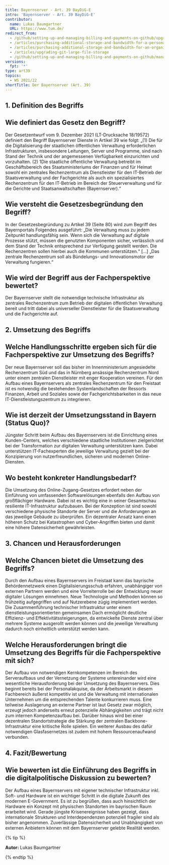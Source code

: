 ```yaml
---
title: Bayernserver - Art. 39 BayDiG-E
intro: 'Bayernserver - Art. 39 BayDiG-E'
contributor:
  name: Lukas Baumgartner
  URL: https://www.tum.de/
redirect_from:
  - /github/setting-up-and-managing-billing-and-payments-on-github/upgrading-git-large-file-storage
  - /articles/purchasing-additional-storage-and-bandwidth-for-a-personal-account/
  - /articles/purchasing-additional-storage-and-bandwidth-for-an-organization/
  - /articles/upgrading-git-large-file-storage
  - /github/setting-up-and-managing-billing-and-payments-on-github/managing-billing-for-git-large-file-storage/upgrading-git-large-file-storage
versions:
  fpt: '*'
type: art39
topics:
  - WS 2021/22
shortTitle: Der Bayernserver (Art. 39)
---
```


## 1. Definition des Begriffs

## Wie definiert das Gesetz den Begriff?

Der Gesetzentwurf vom 9. Dezember 2021 (LT-Drucksache 18/19572) definiert den Begriff Bayernserver Dienste in Artikel 39 wie folgt: 
„(1) Die für die Digitalisierung der staatlichen öffentlichen Verwaltung erforderlichen Infrastrukturen, insbesondere Leitungen, Server und Programme, sind nach Stand der Technik und der angemessenen Verfügbarkeit einzurichten und vorzuhalten. (2) 1Die staatliche öffentliche Verwaltung betreibt im Geschäftsbereich des Staatsministeriums der Finanzen und für Heimat sowohl ein zentrales Rechenzentrum als Dienstleister für den IT-Betrieb der Staatsverwaltung und der Fachgerichte als auch ein spezialisiertes Rechenzentrum für den IT-Betrieb im Bereich der Steuerverwaltung und für die Gerichte und Staatsanwaltschaften (Bayernserver).“

## Wie versteht die Gesetzesbegründung den Begriff?

In der Gesetzesbegründung zu Artikel 39 (Seite 80) wird zum Begriff des Bayernportals Folgendes ausgeführt: 
„Die Verwaltung muss zu jedem Zeitpunkt handlungsfähig sein. Wenn sich die Verwaltung auf digitale Prozesse stützt, müssen die genutzten Komponenten sicher, verlässlich und dem Stand der Technik entsprechend zur Verfügung gestellt werden. Die Rechenzentren sollen hierbei auch die Kommunen unterstützen.“ […] „Das zentrale Rechenzentrum soll als Bündelungs- und Innovationsmotor der Verwaltung fungieren.“

## Wie wird der Begriff aus der Fachperspektive bewertet?

Der Bayernserver stellt die notwendige technische Infrastruktur als zentrales Rechenzentrum zum Betrieb der digitalen öffentlichen Verwaltung bereit und tritt dabei als universeller Dienstleister für die Staatsverwaltung und die Fachgerichte auf.

## 2. Umsetzung des Begriffs

## Welche Handlungsschritte ergeben sich für die Fachperspektive zur Umsetzung des Begriffs?

Der neue Bayernserver soll das bisher im Innenministerium angesiedelte Rechenzentrum Süd und das in Nürnberg ansässige Rechenzentrum Nord unter einem zentralen Dienstleister mit enger Kooperation vereinen. Für den Aufbau eines Bayernservers als zentrales Rechenzentrum für den Freistaat ist es notwendig die bestehenden Systemlandschaften der Ressorts Finanzen, Arbeit und Soziales sowie der Fachgerichtsbarkeiten in das neue IT-Dienstleistungszentrum zu integrieren. 

## Wie ist derzeit der Umsetzungsstand in Bayern (Status Quo)?

Jüngster Schritt beim Aufbau des Bayernservers ist die Einrichtung eines Kunden-Centers, welches verschiedene staatliche Institutionen zielgerichtet bei der Transformation zur digitalen Verwaltung unterstützen kann. Dabei unterstützen IT-Fachexperten die jeweilige Verwaltung gezielt bei der Konzipierung von nutzerfreundlichen, sicheren und modernen Online-Diensten.

## Wo besteht konkreter Handlungsbedarf?

Die Umsetzung des Online-Zugang-Gesetzes erfordert neben der Einführung von umfassenden Softwarelösungen ebenfalls den Aufbau von großflächiger Hardware. Dabei ist es wichtig eine in seiner Gesamtschau resiliente IT-Infrastruktur aufzubauen. Bei der Konzeption ist sind sowohl verschiedene physische Standorte der Server und die Anforderungen an das jeweilige Gebäude zu überprüfen. Ein dezentraler Ansatz kann einen höheren Schutz bei Katastrophen und Cyber-Angriffen bieten und damit eine höhere Datensicherheit gewährleisten. 

## 3. Chancen und Herausforderungen

## Welche Chancen bietet die Umsetzung des Begriffs?

Durch den Aufbau eines Bayernservers im Freistaat kann das bayrische Behördennetzwerk einen Digitalisierungsschub erfahren, unabhängiger von externen Partnern werden und eine Vorreiterrolle bei der Entwicklung neuer digitaler Lösungen einnehmen. Neue Technologie und Methoden können so frühzeitig aufgegriffen und auf Nutzerebene zügig implementiert werden. Die Zusammenführung technischer Infrastruktur unter einem dienstleistungsorientierten gemeinsamen Dach ermöglicht deutliche Effizienz- und Effektivitätssteigerungen, da entwickelte Dienste zentral über mehrere Systeme ausgerollt werden können und die jeweilige Verwaltung dadurch noch einheitlich unterstützt werden kann.

## Welche Herausforderungen bringt die Umsetzung des Begriffs für die Fachperspektive mit sich?

Der Aufbau von notwendigen Kernkompetenzen im Bereich des Serveraufbaus und der Vernetzung der Systeme untereinander wird eine wesentliche Herausforderung bei der Umsetzung des Bayernservers. Dies beginnt bereits bei der Personalakquise, da der Arbeitsmarkt in diesem Fachbereich äußerst kompetitiv ist und die Verwaltung mit internationalen Unternehmen um die entsprechenden Talente konkurrieren muss. Eine teilweise Auslagerung an externe Partner ist laut Gesetz zwar möglich, erzeugt jedoch anderseits erneut potenzielle Abhängigkeiten und trägt nicht zum internen Kompetenzaufbau bei.
Darüber hinaus wird bei einer dezentralen Standortstrategie die Stärkung der zentralen Backbone-Infrastruktur eine kritische Rolle spielen. Ein weiterer Ausbau des dafür notwendigen Glasfasernetzes ist zudem mit hohem Ressourcenaufwand verbunden.

## 4. Fazit/Bewertung

## Wie bewerten ist die Einführung des Begriffs in die digitalpolitische Diskussion zu bewerten?

Der Aufbau eines Bayernservers mit eigener technischer Infrastruktur inkl. Soft- und Hardware ist ein wichtiger Schritt in die digitale Zukunft des modernen E-Government. Es ist zu begrüßen, dass auch hinsichtlich der Hardware ein Konzept mit physischen Standorten im bayrischen Raum erarbeitet wird. Gerade jüngste Krisenereignisse haben gezeigt, dass internationale Strukturen und Interdependenzen potenziell fragiler sind als bisher angenommen. 
Zuverlässige Datensicherheit und Unabhängigkeit von externen Anbietern können mit dem Bayernserver gelebte Realität werden. 

{% tip %}

**Autor:** Lukas Baumgartner

{% endtip %}

